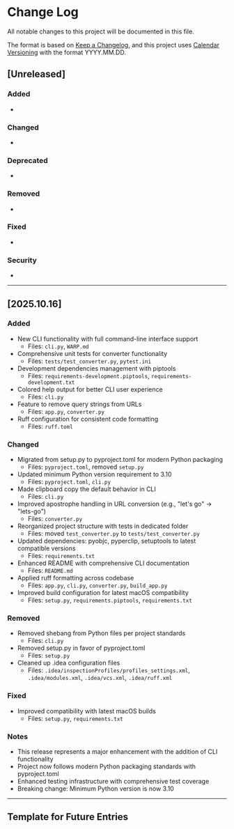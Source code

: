 # Change Log

All notable changes to this project will be documented in this file.

The format is based on [Keep a Changelog](https://keepachangelog.com/en/1.1.0/),
and this project uses [Calendar Versioning](https://calver.org/) with the format YYYY.MM.DD.

## [Unreleased]

### Added
- 

### Changed
- 

### Deprecated
- 

### Removed
- 

### Fixed
-

### Security
- 

---

## [2025.10.16]

### Added
- New CLI functionality with full command-line interface support
  - Files: `cli.py`, `WARP.md`
- Comprehensive unit tests for converter functionality
  - Files: `tests/test_converter.py`, `pytest.ini`
- Development dependencies management with piptools
  - Files: `requirements-development.piptools`, `requirements-development.txt`
- Colored help output for better CLI user experience
  - Files: `cli.py`
- Feature to remove query strings from URLs
  - Files: `app.py`, `converter.py`
- Ruff configuration for consistent code formatting
  - Files: `ruff.toml`

### Changed
- Migrated from setup.py to pyproject.toml for modern Python packaging
  - Files: `pyproject.toml`, removed `setup.py`
- Updated minimum Python version requirement to 3.10
  - Files: `pyproject.toml`, `cli.py`
- Made clipboard copy the default behavior in CLI
  - Files: `cli.py`
- Improved apostrophe handling in URL conversion (e.g., "let's go" → "lets-go")
  - Files: `converter.py`
- Reorganized project structure with tests in dedicated folder
  - Files: moved `test_converter.py` to `tests/test_converter.py`
- Updated dependencies: pyobjc, pyperclip, setuptools to latest compatible versions
  - Files: `requirements.txt`
- Enhanced README with comprehensive CLI documentation
  - Files: `README.md`
- Applied ruff formatting across codebase
  - Files: `app.py`, `cli.py`, `converter.py`, `build_app.py`
- Improved build configuration for latest macOS compatibility
  - Files: `setup.py`, `requirements.piptools`, `requirements.txt`

### Removed
- Removed shebang from Python files per project standards
  - Files: `cli.py`
- Removed setup.py in favor of pyproject.toml
  - Files: `setup.py`
- Cleaned up .idea configuration files
  - Files: `.idea/inspectionProfiles/profiles_settings.xml`, `.idea/modules.xml`, `.idea/vcs.xml`, `.idea/ruff.xml`

### Fixed
- Improved compatibility with latest macOS builds
  - Files: `setup.py`, `requirements.txt`

### Notes
- This release represents a major enhancement with the addition of CLI functionality
- Project now follows modern Python packaging standards with pyproject.toml
- Enhanced testing infrastructure with comprehensive test coverage
- Breaking change: Minimum Python version is now 3.10

---

## Template for Future Entries

<!--
## [YYYY.MM.DD]

### Added
- New features or capabilities
- Files: `path/to/new/file.ext`, `another/file.ext`

### Changed
- Modifications to existing functionality
- Files: `path/to/modified/file.ext` (summary if many files)

### Deprecated
- Features that will be removed in future versions
- Files affected: `path/to/deprecated/file.ext`

### Removed
- Features or files that were deleted
- Files: `path/to/removed/file.ext`

### Fixed
- Bug fixes and corrections
- Files: `path/to/fixed/file.ext`

### Security
- Security patches or vulnerability fixes
- Files: `path/to/security/file.ext`

### Notes
- Additional context or important information
- Major dependencies updated
- Breaking changes explanation
-->
